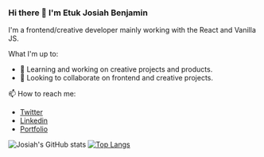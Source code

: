 ### Hi there 👋 I'm Etuk Josiah Benjamin
I'm a frontend/creative developer mainly working with the React and Vanilla JS.

What I'm up to:
- 🌱 Learning and working on creative projects and products.
- 👯 Looking to collaborate on frontend and creative projects.

📫 How to reach me: 
- [Twitter](https://twitter.com/JoBenEtuk)
- [Linkedin](https://www.linkedin.com/in/josiah-etuk-8a54a61ba/)
- [Portfolio](https://www.jobenetuk.dev/)

![Josiah's GitHub stats](https://github-readme-stats.vercel.app/api?username=JoBenEtuk&show_icons=true&theme=material-palenight&count_private=true&hide=issues,contributions)
[![Top Langs](https://github-readme-stats.vercel.app/api/top-langs/?username=JoBenEtuk&theme=ayu-mirage&langs_count=8&layout=compact)](https://github.com/JoBenEtuk/github-readme-stats)
